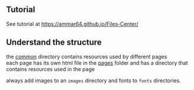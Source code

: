 Tutorial
-----------
See tutorial at https://ammar64.github.io/Files-Center/

Understand the structure
-----------

the [common](common) directory contains resources used by different pages<br>
each page has its own html file in the [pages](pages) folder and has a directory that contains resources used in the page

always add images to an `images` directory and fonts to `fonts` directories.<br>
